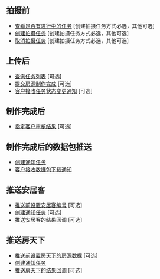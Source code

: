 ## 拍摄前
* [查看是否有进行中的任务](./GetWorkingTaskByCustomerHouseId.md) [创建拍摄任务方式必选，其他可选]
* [创建拍摄任务](./AssignNewCaptureHouseTask.md) [创建拍摄任务方式必选，其他可选]
* [取消拍摄任务](./CancelCaptureHouseTask.md) [创建拍摄任务方式必选，其他可选]

## 上传后
* [查询任务列表](./GetPage.md) [可选]
* [提交房源制作完成](./FinishHouseTask.md) [可选]
* [客户接收任务状态变更通知](./CustomerReceiveTaskStateChangeNotify.md) [可选]

## 制作完成后
* [指定客户审核结果](./CustomerAssignReviewResult.md) [可选]

## 制作完成后的数据包推送
* [创建通知任务](./AddNewNotifyTaskByPackageID.md)
* [客户接收数据包下载通知](./CustomerReceivePackageDownloadNotify.md)

## 推送安居客
* [推送前设置安居客编号](./PutAnjukeBianHao.md) [可选]
* [创建通知任务](./AddNewNotifyTaskByPackageID.md) [可选]
* 推送安居客的结果回调 [可选]

## 推送房天下
* [推送前设置房天下的房源数据](./PutFangTianXiaInfo.md) [可选]
* [创建通知任务](./AddNewNotifyTaskByPackageID.md)
* [推送房天下的结果回调](./FangTianXiaNotifyCallback.md) [可选]
